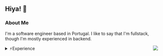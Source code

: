 ## Hiya! 👋

### About Me
I'm a software engineer based in Portugal. I like to say that I'm fullstack, though I'm mostly experienced in backend.

<a>
  <img src="https://lanyard-profile-readme.vercel.app/api/1026483526163517542?hideTimestamp=true&hideDiscrim=true&idleMessage=Just%20chillin'..." align="right" />
</a>

<details>
<summary>⚡️Experience</summary>

#### Languages/Runtimes

[![Languages/Runtimes](https://skillicons.dev/icons?i=js,nodejs,ts,cpp,html,md,cs)](https://skillicons.dev)

#### Frameworks
[![Frameworks](https://skillicons.dev/icons?i=react,nextjs,vue,tailwindcss,express)](https://skillicons.dev)

#### Tools
[![Tools](https://skillicons.dev/icons?i=vscode,idea,bash,vim,docker,git,github,githubactions)](https://skillicons.dev)

#### Databases
[![Databases](https://skillicons.dev/icons?i=prisma)](https://skillicons.dev)

#### Others
[![Others](https://skillicons.dev/icons?i=cloudflare,aws,vercel,linux)](https://skillicons.dev)

<details>

<summary>Learning</summary>

[![Learning](https://skillicons.dev/icons?i=graphql,apollo,jest,astro,svelte,nuxtjs,rust,swift,go,ruby)](https://skillicons.dev)

</details>

</details>
